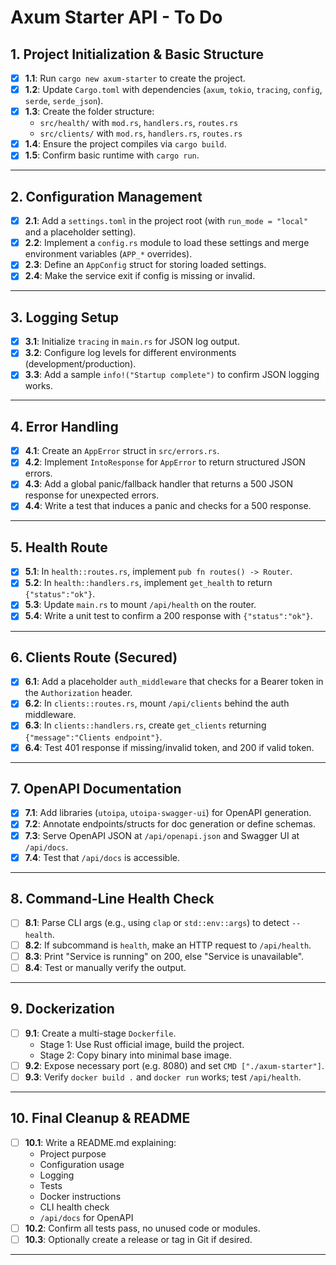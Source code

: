 # Axum Starter API - To Do

## 1. Project Initialization & Basic Structure

- [x] **1.1**: Run `cargo new axum-starter` to create the project.
- [x] **1.2**: Update `Cargo.toml` with dependencies (`axum`, `tokio`, `tracing`, `config`, `serde`, `serde_json`).
- [x] **1.3**: Create the folder structure:
  - `src/health/` with `mod.rs`, `handlers.rs`, `routes.rs`
  - `src/clients/` with `mod.rs`, `handlers.rs`, `routes.rs`
- [x] **1.4**: Ensure the project compiles via `cargo build`.
- [x] **1.5**: Confirm basic runtime with `cargo run`.

---

## 2. Configuration Management

- [x] **2.1**: Add a `settings.toml` in the project root (with `run_mode = "local"` and a placeholder setting).
- [x] **2.2**: Implement a `config.rs` module to load these settings and merge environment variables (`APP_*` overrides).
- [x] **2.3**: Define an `AppConfig` struct for storing loaded settings.
- [x] **2.4**: Make the service exit if config is missing or invalid.

---

## 3. Logging Setup

- [x] **3.1**: Initialize `tracing` in `main.rs` for JSON log output.
- [x] **3.2**: Configure log levels for different environments (development/production).
- [x] **3.3**: Add a sample `info!("Startup complete")` to confirm JSON logging works.

---

## 4. Error Handling

- [x] **4.1**: Create an `AppError` struct in `src/errors.rs`.
- [x] **4.2**: Implement `IntoResponse` for `AppError` to return structured JSON errors.
- [x] **4.3**: Add a global panic/fallback handler that returns a 500 JSON response for unexpected errors.
- [x] **4.4**: Write a test that induces a panic and checks for a 500 response.

---

## 5. Health Route

- [x] **5.1**: In `health::routes.rs`, implement `pub fn routes() -> Router`.
- [x] **5.2**: In `health::handlers.rs`, implement `get_health` to return `{"status":"ok"}`.
- [x] **5.3**: Update `main.rs` to mount `/api/health` on the router.
- [x] **5.4**: Write a unit test to confirm a 200 response with `{"status":"ok"}`.

---

## 6. Clients Route (Secured)

- [x] **6.1**: Add a placeholder `auth_middleware` that checks for a Bearer token in the `Authorization` header.
- [x] **6.2**: In `clients::routes.rs`, mount `/api/clients` behind the auth middleware.
- [x] **6.3**: In `clients::handlers.rs`, create `get_clients` returning `{"message":"Clients endpoint"}`.
- [x] **6.4**: Test 401 response if missing/invalid token, and 200 if valid token.

---

## 7. OpenAPI Documentation

- [x] **7.1**: Add libraries (`utoipa`, `utoipa-swagger-ui`) for OpenAPI generation.
- [x] **7.2**: Annotate endpoints/structs for doc generation or define schemas.
- [x] **7.3**: Serve OpenAPI JSON at `/api/openapi.json` and Swagger UI at `/api/docs`.
- [x] **7.4**: Test that `/api/docs` is accessible.

---

## 8. Command-Line Health Check

- [ ] **8.1**: Parse CLI args (e.g., using `clap` or `std::env::args`) to detect `-- health`.
- [ ] **8.2**: If subcommand is `health`, make an HTTP request to `/api/health`.
- [ ] **8.3**: Print "Service is running" on 200, else "Service is unavailable".
- [ ] **8.4**: Test or manually verify the output.

---

## 9. Dockerization

- [ ] **9.1**: Create a multi-stage `Dockerfile`.
  - Stage 1: Use Rust official image, build the project.
  - Stage 2: Copy binary into minimal base image.
- [ ] **9.2**: Expose necessary port (e.g. 8080) and set `CMD ["./axum-starter"]`.
- [ ] **9.3**: Verify `docker build .` and `docker run` works; test `/api/health`.

---

## 10. Final Cleanup & README

- [ ] **10.1**: Write a README.md explaining:
  - Project purpose
  - Configuration usage
  - Logging
  - Tests
  - Docker instructions
  - CLI health check
  - `/api/docs` for OpenAPI
- [ ] **10.2**: Confirm all tests pass, no unused code or modules.
- [ ] **10.3**: Optionally create a release or tag in Git if desired.

---
